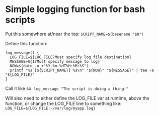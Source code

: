 # Simple logging function for bash scripts

Put this somewhere at/near the top:
`SCRIPT_NAME=$(basename "$0")`

Define this function:
```
log_message() {
  LOG_FILE=${LOG_FILE?Must specify log file destination}
  MESSAGE=${1?Must specify message to log}
  NOW=$(date -u +"%Y-%m-%dT%H:%M:%S")
  printf "%s [${SCRIPT_NAME}] %s\n" "${NOW}" "${MESSAGE}" | tee -a "${LOG_FILE}"
}
```

Call it like so:
`log_message "The script is doing a thing!"`

Will also need to either define the LOG_FILE var at runtime, above the function, or change the LOG_FILE
line to something like:
`LOG_FILE=${LOG_FILE:-/var/log/myapp.log}`
